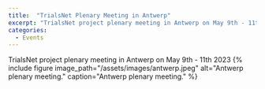 ```yaml
---
title:  "TrialsNet Plenary Meeting in Antwerp"
excerpt: "TrialsNet project plenary meeting in Antwerp on May 9th - 11th 2023"
categories: 
  - Events
---
```


TrialsNet project plenary meeting in Antwerp on May 9th - 11th 2023
{% include figure image_path="/assets/images/antwerp.jpeg" alt="Antwerp plenary meeting." caption="Antwerp plenary meeting." %}
